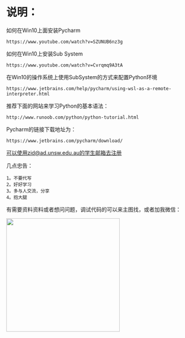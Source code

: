 # 说明：
如何在Win10上面安装Pycharm

    https://www.youtube.com/watch?v=SZUNUB6nz3g
    
如何在Win10上安装Sub System
    
    https://www.youtube.com/watch?v=Cvrqmq9A3tA
    
在Win10的操作系统上使用SubSystem的方式来配置Python环境

    https://www.jetbrains.com/help/pycharm/using-wsl-as-a-remote-interpreter.html

推荐下面的网站来学习Python的基本语法：

    http://www.runoob.com/python/python-tutorial.html

Pycharm的链接下载地址为：

    https://www.jetbrains.com/pycharm/download/

可以使用zid@ad.unsw.edu.au的学生邮箱去注册

    
几点忠告：
    
    1。不要代写
    2。好好学习
    3。多与人交流，分享
    4。抱大腿

有需要资料资料或者想问问题，调试代码的可以来主图找，或者加我微信：

<img src="https://github.com/marey/COMP9024_TEST/blob/master/my_wechat.jpg" height="300" with="300" />